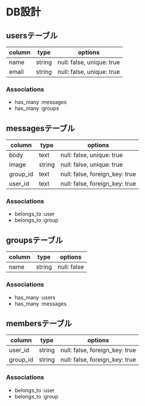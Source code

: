 # DB設計

## usersテーブル

|column|type|options|
|------|----|------|
|name|string|null: false, unique: true|
|email|string|null: false, unique: true|

### Associations
- has_many :messages
- has_many :groups

## messagesテーブル

|column|type|options|
|------|----|------|
|body|text|null: false, unique: true|
|image|string|null: false, unique: true|
|group_id|text|null: false, foreign_key: true|
|user_id|text|null: false, foreign_key: true|

### Associations
- belongs_to :user
- belongs_to :group

## groupsテーブル

|column|type|options|
|------|----|------|
|name|string|null: false|

### Associations
- has_many :users
- has_many :messages

## membersテーブル

|column|type|options|
|------|----|------|
|user_id|string|null: false, foreign_key: true|
|group_id|string|null: false, foreign_key: true|

### Associations
- belongs_to :user
- belongs_to :group
